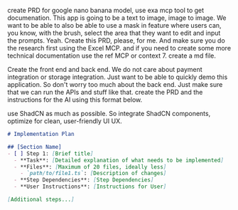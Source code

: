create  PRD for google nano banana model, use exa mcp tool to get documenation.  This app is going to be a text to image, image to image. We want to be able to also be able to use a mask in feature where users can, you know, with the brush, select the area that they want to edit and input the prompts. Yeah. Create this PRD, please, for me. And make sure you do the research first using the Excel MCP. and if you need to create some more technical documentation use the ref MCP or context 7. create a md file.

 Create the front end and back end. We do not care about payment integration or storage integration. Just want to be able to quickly demo this application. So don't worry too much about the back end. Just make sure that we can run the APIs and stuff like that. create the PRD and the instructions for the AI using this format below.

 use ShadCN as much as possible. So integrate ShadCN components, optimize for clean, user-friendly UI UX.



```md
# Implementation Plan

## [Section Name]
- [ ] Step 1: [Brief title]
  - **Task**: [Detailed explanation of what needs to be implemented]
  - **Files**: [Maximum of 20 files, ideally less]
    - `path/to/file1.ts`: [Description of changes]
  - **Step Dependencies**: [Step Dependencies]
  - **User Instructions**: [Instructions for User]

[Additional steps...]
